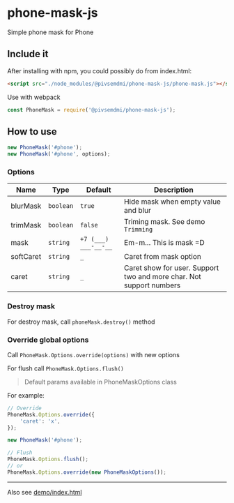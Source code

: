 # phone-mask-js

Simple phone mask for Phone

## Include it

After installing with npm, you could possibly do from index.html:

```html
<script src="./node_modules/@pivsemdmi/phone-mask-js/phone-mask.js"></script>
```

Use with webpack

```js
const PhoneMask = require('@pivsemdmi/phone-mask-js');
```

## How to use

```js
new PhoneMask('#phone');
new PhoneMask('#phone', options);
```

### Options

| Name      | Type      | Default              | Description                                                         |
|-----------|-----------|----------------------|---------------------------------------------------------------------|
| blurMask  | `boolean` | `true`               | Hide mask when empty value and blur                                 |
| trimMask  | `boolean` | `false`              | Triming mask. See demo `Trimming`                                   |
| mask      | `string`  | `+7 (___) ___-__-__` | Em-m... This is mask =D                                             |
| softCaret | `string`  | `_`                  | Caret from mask option                                              |
| caret     | `string`  | `_`                  | Caret show for user. Support two and more char. Not support numbers |

### Destroy mask

For destroy mask, call `phoneMask.destroy()` method

### Override global options

Call `PhoneMask.Options.override(options)` with new options

For flush call `PhoneMask.Options.flush()`

> Default params available in PhoneMaskOptions class

For example:

```javascript
// Override
PhoneMask.Options.override({
    'caret': 'x',
});

new PhoneMask('#phone');

// Flush
PhoneMask.Options.flush();
// or
PhoneMask.Options.override(new PhoneMaskOptions());
```

---

Also see [demo/index.html](https://htmlpreview.github.io/?https://raw.githubusercontent.com/pivsemdmi/phone-mask-js/master/demo/index.html)
